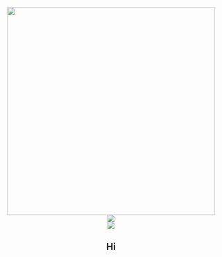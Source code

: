<div id="header" align="center">
		<a>
			<img src="https://giphy.com/embed/KA2bY9ovxjgRis1WUp" width="480" height="480" frameBorder="0" class="giphy-embed"/>
		</a>
</div>
<div id="links" align="center">
    <a href="https://www.youtube.com/channel/UCzXKCmQJmO3D3gCOCD-ticQ">
    	<img src="https://img.shields.io/badge/YouTube-red?style=for-the-badge&logo=youtube&logoColor=white"/>
    </a>
</div>
<div id="badges" align="center">
	<a href="https://www.youtube.com/channel/UCzXKCmQJmO3D3gCOCD-ticQ/featured">
  	<img src="https://komarev.com/ghpvc/?username=squirtyfish"/>
	</a>
</div>
<div align="center">
	<h2>Hi</h2>
</div>
